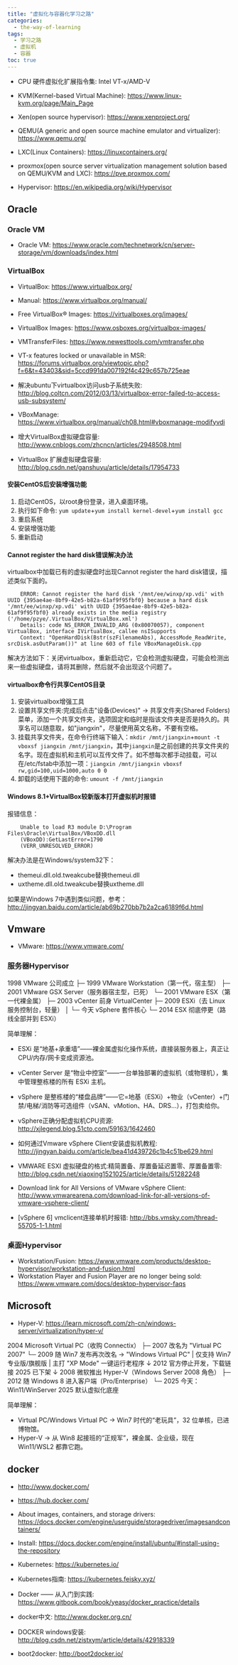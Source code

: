 ```yaml
---
title: "虚拟化与容器化学习之路"
categories:
  - the-way-of-learning
tags:
  - 学习之路
  - 虚拟机
  - 容器
toc: true
---
```


* CPU 硬件虚拟化扩展指令集: Intel VT-x/AMD-V

* KVM(Kernel-based Virtual Machine): <https://www.linux-kvm.org/page/Main_Page>
* Xen(open source hypervisor): <https://www.xenproject.org/>

* QEMU(A generic and open source machine emulator and virtualizer): <https://www.qemu.org/>

* LXC(Linux Containers): <https://linuxcontainers.org/>

* proxmox(open source server virtualization management solution based on QEMU/KVM and LXC): <https://pve.proxmox.com/>

* Hypervisor: <https://en.wikipedia.org/wiki/Hypervisor>

## Oracle

### Oracle VM

* Oracle VM: <https://www.oracle.com/technetwork/cn/server-storage/vm/downloads/index.html>

### VirtualBox

* VirtualBox: <https://www.virtualbox.org/>
* Manual: <https://www.virtualbox.org/manual/>
* Free VirtualBox® Images: <https://virtualboxes.org/images/>
* VirtualBox Images: <https://www.osboxes.org/virtualbox-images/>
* VMTransferFiles: <https://www.newesttools.com/vmtransfer.php>

* VT-x features locked or unavailable in MSR: <https://forums.virtualbox.org/viewtopic.php?f=6&t=43403&sid=5ccd991da007192f4c429c657b725eae>
* 解决ubuntu下virtualbox访问usb子系统失败: <http://blog.coltcn.com/2012/03/13/virtualbox-error-failed-to-access-usb-subsystem/>

* VBoxManage: <https://www.virtualbox.org/manual/ch08.html#vboxmanage-modifyvdi>
* 增大VirtualBox虚拟硬盘容量: <http://www.cnblogs.com/zhcncn/articles/2948508.html>
* VirtualBox 扩展虚拟硬盘容量: <http://blog.csdn.net/ganshuyu/article/details/17954733>

#### 安装CentOS后安装增强功能

1. 启动CentOS，以root身份登录，进入桌面环境。
2. 执行如下命令: `yum update`+`yum install kernel-devel`+`yum install gcc`
3. 重启系统
4. 安装增强功能
5. 重新启动

#### Cannot register the hard disk错误解决办法

virtualbox中加载已有的虚拟硬盘时出现Cannot register the hard disk错误，描述类似下面的。

```text
    ERROR: Cannot register the hard disk '/mnt/ee/winxp/xp.vdi' with UUID {395ae4ae-8bf9-42e5-b82a-61af9f95fbf0} because a hard disk '/mnt/ee/winxp/xp.vdi' with UUID {395ae4ae-8bf9-42e5-b82a-61af9f95fbf0} already exists in the media registry ('/home/pzye/.VirtualBox/VirtualBox.xml')
    Details: code NS_ERROR_INVALID_ARG (0x80070057), component VirtualBox, interface IVirtualBox, callee nsISupports
    Context: "OpenHardDisk(Bstr(szFilenameAbs), AccessMode_ReadWrite, srcDisk.asOutParam())" at line 603 of file VBoxManageDisk.cpp
```

解决方法如下：关闭virtualbox，重新启动它，它会检测虚拟硬盘，可能会检测出来一些虚拟硬盘，请将其删除，然后就不会出现这个问题了。

#### virtualbox命令行共享CentOS目录

1. 安装virtualbox增强工具
2. 设置共享文件夹:完成后点击"设备(Devices)" -> 共享文件夹(Shared Folders)菜单，添加一个共享文件夹，选项固定和临时是指该文件夹是否是持久的。共享名可以随意取，如"jiangxin"，尽量使用英文名称，不要有空格。
3. 挂载共享文件夹，在命令行终端下输入：`mkdir /mnt/jiangxin`+`mount -t vboxsf jiangxin /mnt/jiangxin`，其中`jiangxin`是之前创建的共享文件夹的名字。现在虚拟机和主机可以互传文件了。如不想每次都手动挂载，可以在/etc/fstab中添加一项：`jiangxin /mnt/jiangxin vboxsf rw,gid=100,uid=1000,auto 0 0`
4. 卸载的话使用下面的命令: `umount -f /mnt/jiangxin`

#### Windows 8.1+VirtualBox较新版本打开虚拟机时报错

报错信息：

```text
    Unable to load R3 module D:\Program Files\Oracle\VirtualBox/VBoxDD.dll
    (VBoxDD):GetLastError=1790
    (VERR_UNRESOLVED_ERROR)
```

解决办法是在Windows/system32下：

* themeui.dll.old.tweakcube替换themeui.dll
* uxtheme.dll.old.tweakcube替换uxtheme.dll

如果是Windows 7中遇到类似问题，参考：<http://jingyan.baidu.com/article/ab69b270bb7b2a2ca6189f6d.html>

## Vmware

* VMware: <https://www.vmware.com/>

### 服务器Hypervisor

1998  VMware 公司成立
  ├─ 1999  VMware Workstation（第一代，宿主型）
  ├─ 2001  VMware GSX Server（服务器宿主型，已死）
  └─ 2001  VMware ESX（第一代裸金属）
        ├─ 2003  vCenter 前身 VirtualCenter
        ├─ 2009  ESXi（去 Linux 服务控制台，轻量）
        │    └─ 今天 vSphere 套件核心
        └─ 2014  ESX 彻底停更（路线全部并到 ESXi）

简单理解：

* ESXi 是“地基+承重墙”——裸金属虚拟化操作系统，直接装服务器上，真正让 CPU/内存/网卡变成资源池。
* vCenter Server 是“物业中控室”——一台单独部署的虚拟机（或物理机），集中管理整栋楼的所有 ESXi 主机。
* vSphere 是整栋楼的“楼盘品牌”——它=地基（ESXi）+物业（vCenter）+门禁/电梯/消防等可选组件（vSAN、vMotion、HA、DRS…），打包卖给你。

* vSphere正确分配虚拟机CPU资源: <http://xjlegend.blog.51cto.com/59163/1642460>
* 如何通过Vmware vSphere Client安装虚拟机教程: <http://jingyan.baidu.com/article/bea41d439726c1b4c51be629.html>
* VMWARE ESXI 虚拟硬盘的格式:精简置备、厚置备延迟置零、厚置备置零: <http://blog.csdn.net/xiaoxing1521025/article/details/51282248>
* Download link for All Versions of VMware vSphere Client: <http://www.vmwarearena.com/download-link-for-all-versions-of-vmware-vsphere-client/>
* [vSphere 6] vmclicent连接单机时报错: <http://bbs.vmsky.com/thread-55705-1-1.html>

### 桌面Hypervisor

* Workstation/Fusion: <https://www.vmware.com/products/desktop-hypervisor/workstation-and-fusion.html>
* Workstation Player and Fusion Player are no longer being sold: <https://www.vmware.com/docs/desktop-hypervisor-faqs>

## Microsoft

* Hyper-V: <https://learn.microsoft.com/zh-cn/windows-server/virtualization/hyper-v/>

2004  Microsoft Virtual PC（收购 Connectix）
   ├─ 2007 改名为 "Virtual PC 2007"
   └─ 2009 随 Win7 发布再次改名 → "Windows Virtual PC"
        |  仅支持 Win7 专业版/旗舰版
        |  主打 "XP Mode" 一键运行老程序
        ↓
2012 官方停止开发，下载链接 2025 已下架
        ↓
2008 微软推出 Hyper-V（Windows Server 2008 角色）
   ├─ 2012 随 Windows 8 进入客户端（Pro/Enterprise）
   └─ 2025 今天：Win11/WinServer 2025 默认虚拟化底座

简单理解：

* Virtual PC/Windows Virtual PC → Win7 时代的“老玩具”，32 位单核，已进博物馆。
* Hyper-V → 从 Win8 起接班的“正规军”，裸金属、企业级，现在 Win11/WSL2 都靠它跑。

## docker

* <http://www.docker.com/>
* <https://hub.docker.com/>
* About images, containers, and storage drivers: <https://docs.docker.com/engine/userguide/storagedriver/imagesandcontainers/>
* Install: <https://docs.docker.com/engine/install/ubuntu/#install-using-the-repository>

* Kubernetes: <https://kubernetes.io/>
* Kubernetes指南: <https://kubernetes.feisky.xyz/>

* Docker —— 从入门到实践: <https://www.gitbook.com/book/yeasy/docker_practice/details>
* docker中文: <http://www.docker.org.cn/>
* DOCKER windows安装: <http://blog.csdn.net/zistxym/article/details/42918339>
* boot2docker: <http://boot2docker.io/>
